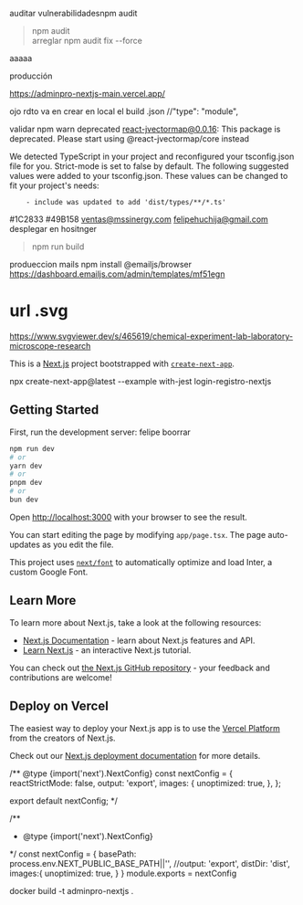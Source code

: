 auditar vulnerabilidadesnpm audit
> npm audit     
arreglar
npm audit fix --force

aaaaa

producción


https://adminpro-nextjs-main.vercel.app/


ojo rdto va en crear en local el build 
.json
//"type": "module",


validar
npm warn deprecated react-jvectormap@0.0.16: This package is deprecated. Please start using @react-jvectormap/core instead

   We detected TypeScript in your project and reconfigured your tsconfig.json file for you. Strict-mode is set to
 false by default.
   The following suggested values were added to your tsconfig.json. These values can be changed to fit your project's needs:

        - include was updated to add 'dist/types/**/*.ts'

#1C2833
#49B158
ventas@mssinergy.com
felipehuchija@gmail.com
desplegar en hositnger
> npm run build

produeccion
mails
npm install @emailjs/browser
https://dashboard.emailjs.com/admin/templates/mf51egn


# url .svg
https://www.svgviewer.dev/s/465619/chemical-experiment-lab-laboratory-microscope-research


This is a [Next.js](https://nextjs.org/) project bootstrapped with [`create-next-app`](https://github.com/vercel/next.js/tree/canary/packages/create-next-app).


npx create-next-app@latest --example with-jest login-registro-nextjs

## Getting Started

First, run the development server:
felipe boorrar
```bash
npm run dev
# or
yarn dev
# or
pnpm dev
# or
bun dev
```

Open [http://localhost:3000](http://localhost:3000) with your browser to see the result.

You can start editing the page by modifying `app/page.tsx`. The page auto-updates as you edit the file.

This project uses [`next/font`](https://nextjs.org/docs/basic-features/font-optimization) to automatically optimize and load Inter, a custom Google Font.

## Learn More

To learn more about Next.js, take a look at the following resources:

- [Next.js Documentation](https://nextjs.org/docs) - learn about Next.js features and API.
- [Learn Next.js](https://nextjs.org/learn) - an interactive Next.js tutorial.

You can check out [the Next.js GitHub repository](https://github.com/vercel/next.js/) - your feedback and contributions are welcome!

## Deploy on Vercel

The easiest way to deploy your Next.js app is to use the [Vercel Platform](https://vercel.com/new?utm_medium=default-template&filter=next.js&utm_source=create-next-app&utm_campaign=create-next-app-readme) from the creators of Next.js.

Check out our [Next.js deployment documentation](https://nextjs.org/docs/deployment) for more details.














/** @type {import('next').NextConfig} 
const nextConfig = {
    reactStrictMode: false,
    output: 'export',
    images: {
      unoptimized: true,
    },
  };
  
  export default nextConfig;
  */
  
/**
* @type {import('next').NextConfig}

*/
const nextConfig = {
    basePath: process.env.NEXT_PUBLIC_BASE_PATH||'',
    //output: 'export',
    distDir: 'dist',
    images:{
    unoptimized: true,
    }
}
module.exports = nextConfig


docker build -t adminpro-nextjs .
